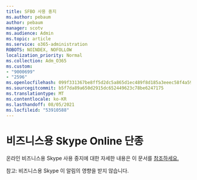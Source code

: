 ```yaml
---
title: SFBO 사용 중지
ms.author: pebaum
author: pebaum
manager: scotv
ms.audience: Admin
ms.topic: article
ms.service: o365-administration
ROBOTS: NOINDEX, NOFOLLOW
localization_priority: Normal
ms.collection: Adm_O365
ms.custom:
- "9000699"
- "2596"
ms.openlocfilehash: 099f331367be8ff5d2dc5a865d1ec489f8d185a3eeec58f4a59ca50fa8a65ee7
ms.sourcegitcommit: b5f7da89a650d2915dc652449623c78be6247175
ms.translationtype: MT
ms.contentlocale: ko-KR
ms.lasthandoff: 08/05/2021
ms.locfileid: "53910588"
---
```

# <a name="skype-for-business-online-retirement"></a>비즈니스용 Skype Online 단종

온라인 비즈니스용 Skype 사용 중지에 대한 자세한 내용은 이 문서를 [참조하세요.](https://techcommunity.microsoft.com/t5/Microsoft-Teams-Blog/Skype-for-Business-Online-to-Be-Retired-in-2021/ba-p/777833)

참고: 비즈니스용 Skype 이 알림의 영향을 받지 않습니다. 